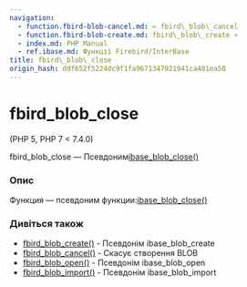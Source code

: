 ```yaml
---
navigation:
  - function.fbird-blob-cancel.md: « fbird\_blob\_cancel
  - function.fbird-blob-create.md: fbird\_blob\_create »
  - index.md: PHP Manual
  - ref.ibase.md: Функції Firebird/InterBase
title: fbird\_blob\_close
origin_hash: ddf652f5224dc9f1fa9671347921941ca401ea50
---
```

# fbird\_blob\_close

(PHP 5, PHP 7 < 7.4.0)

fbird\_blob\_close — Псевдоним[ibase\_blob\_close()](function.ibase-blob-close.md)

### Опис

Функция — псевдоним функции:[ibase\_blob\_close()](function.ibase-blob-close.md)

### Дивіться також

-   [fbird\_blob\_create()](function.fbird-blob-create.md) \- Псевдонім ibase\_blob\_create
-   [fbird\_blob\_cancel()](function.fbird-blob-cancel.md) \- Скасує створення BLOB
-   [fbird\_blob\_open()](function.fbird-blob-open.md) \- Псевдонім ibase\_blob\_open
-   [fbird\_blob\_import()](function.fbird-blob-import.md) \- Псевдонім ibase\_blob\_import
